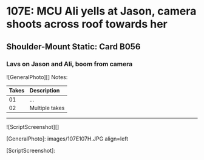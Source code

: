 # 107E: MCU Ali yells at Jason, camera shoots across roof towards her

## Shoulder-Mount Static: Card B056

### Lavs on Jason and Ali, boom from camera

![GeneralPhoto][]
Notes: 

| Takes | Description |
|:---|:----|
| 01 | ... |
| 02 | Multiple takes |

----

![ScriptScreenshot][]


[GeneralPhoto]:  images/107E107H.JPG align=left

[ScriptScreenshot]: 